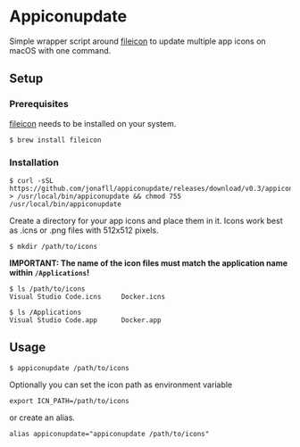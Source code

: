 # Appiconupdate

Simple wrapper script around [fileicon](https://github.com/mklement0/fileicon) to update multiple app icons on macOS with one command.

## Setup

### Prerequisites

[fileicon](https://github.com/mklement0/fileicon) needs to be installed on your system.

```shell
$ brew install fileicon
```

### Installation

```shell
$ curl -sSL https://github.com/jonafll/appiconupdate/releases/download/v0.3/appiconupdate.sh > /usr/local/bin/appiconupdate && chmod 755 /usr/local/bin/appiconupdate
```

Create a directory for your app icons and place them in it. Icons work best as .icns or .png files with 512x512 pixels.

```shell
$ mkdir /path/to/icons
```

**IMPORTANT: The name of the icon files must match the application name within `/Applications`!**

```shell
$ ls /path/to/icons
Visual Studio Code.icns     Docker.icns

$ ls /Applications
Visual Studio Code.app      Docker.app
```

## Usage

```shell
$ appiconupdate /path/to/icons
```

Optionally you can set the icon path as environment variable

```shell
export ICN_PATH=/path/to/icons
```

or create an alias.

```shell
alias appiconupdate="appiconupdate /path/to/icons"
```
